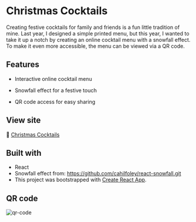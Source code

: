 # Christmas Cocktails

Creating festive cocktails for family and friends is a fun little tradition of mine.
Last year, I designed a simple printed menu, but this year, I wanted to take it up a notch by creating an online cocktail menu with a snowfall effect. 
To make it even more accessible, the menu can be viewed via a QR code.

## Features

* Interactive online cocktail menu

* Snowfall effect for a festive touch

* QR code access for easy sharing

## View site 
🎅 [Christmas Cocktails](https://kevasc.github.io/christmas-cocktails/)

## Built with
* React
* Snowfall effect from: https://github.com/cahilfoley/react-snowfall.git
* This project was bootstrapped with [Create React App](https://github.com/facebook/create-react-app).

## QR code

![qr-code](https://github.com/user-attachments/assets/6817b6ed-a21a-40ab-8073-c8386808da2c)
